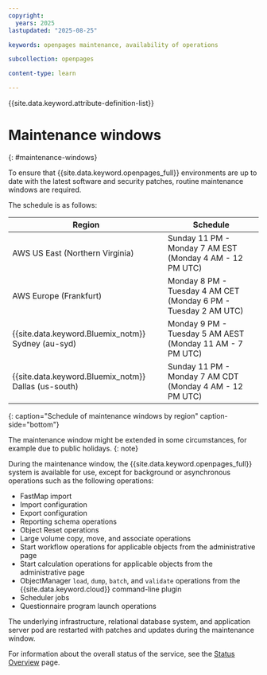 ```yaml
---
copyright:
  years: 2025
lastupdated: "2025-08-25"

keywords: openpages maintenance, availability of operations

subcollection: openpages

content-type: learn

---
```


{{site.data.keyword.attribute-definition-list}}

# Maintenance windows
{: #maintenance-windows}

To ensure that {{site.data.keyword.openpages_full}} environments are up to date with the latest software and security patches, routine maintenance windows are required.

The schedule is as follows:

| Region             |  Schedule                |
| ------------------ | ------------------------ |
| AWS US East (Northern Virginia) | Sunday 11 PM - Monday 7 AM EST (Monday 4 AM - 12 PM UTC) |
| AWS Europe (Frankfurt) | Monday 8 PM - Tuesday 4 AM CET (Monday 6 PM - Tuesday 2 AM UTC) |
| {{site.data.keyword.Bluemix_notm}} Sydney (au-syd) | Monday 9 PM - Tuesday 5 AM AEST (Monday 11 AM - 7 PM UTC) |
| {{site.data.keyword.Bluemix_notm}} Dallas (us-south) | Sunday 11 PM - Monday 7 AM CDT (Monday 4 AM - 12 PM UTC) |
{: caption="Schedule of maintenance windows by region" caption-side="bottom"}

The maintenance window might be extended in some circumstances, for example due to public holidays.
{: note}

During the maintenance window, the {{site.data.keyword.openpages_full}} system is available for use, except for background or asynchronous operations such as the following operations:

- FastMap import
- Import configuration
- Export configuration
- Reporting schema operations
- Object Reset operations
- Large volume copy, move, and associate operations
- Start workflow operations for applicable objects from the administrative page
- Start calculation operations for applicable objects from the administrative page
- ObjectManager `load`, `dump`, `batch`, and `validate` operations from the {{site.data.keyword.cloud}} command-line plugin
- Scheduler jobs
- Questionnaire program launch operations

The underlying infrastructure, relational database system, and application server pod are restarted with patches and updates during the maintenance window.

For information about the overall status of the service, see the [Status Overview](https://cloud.ibm.com/status) page.
